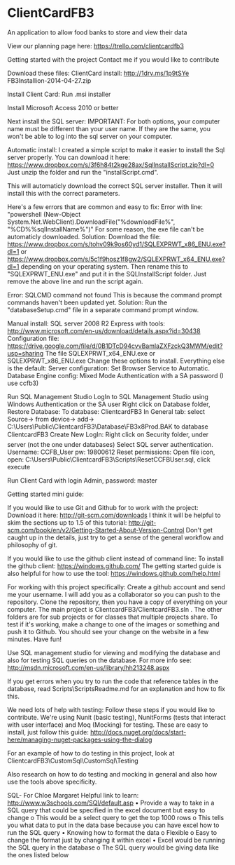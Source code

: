 ﻿ClientCardFB3
==========

An application to allow food banks to store and view their data

View our planning page here: https://trello.com/clientcardfb3

Getting started with the project
Contact me if you would like to contribute

Download these files:
ClientCard install: http://1drv.ms/1p9tSYe FB3Installion-2014-04-27.zip

Install Client Card:
	Run .msi installer
	
Install Microsoft Access 2010 or better

Next install the SQL server:
IMPORTANT: For both options, your computer name must be different than your user name. If they are the same, you won't be able to log into the sql server on your computer.

Automatic install:
I created a simple script to make it easier to install the Sql server properly. 
You can download it here: https://www.dropbox.com/s/3f6h84t2kge28ax/SqlInstallScript.zip?dl=0 Just unzip the folder and run the "installScript.cmd".

This will automaticly download the correct SQL server installer. Then it will install this with the correct parameters.

Here's a few errors that are common and easy to fix:
Error with line: "powershell (New-Object System.Net.WebClient).DownloadFile(\"%downloadFile%\", \"%CD%\%sqlInstallName%\")"
For some reason, the exe file can't be automaticly downloaded. 
Solution: Download the file: https://www.dropbox.com/s/tohv09k9os60yd1/SQLEXPRWT_x86_ENU.exe?dl=1 or https://www.dropbox.com/s/5c1f9hosz1f8gw2/SQLEXPRWT_x64_ENU.exe?dl=1 depending on your operating system. Then rename this to "SQLEXPRWT_ENU.exe" and put it in the SQLInstallScript folder. Just remove the above line and run the script again.

Error: SQLCMD command not found
This is because the command prompt commands haven't been updated yet.
Solution: Run the "databaseSetup.cmd" file in a separate command prompt window.


Manual install:
SQL server 2008 R2 Express with tools: http://www.microsoft.com/en-us/download/details.aspx?id=30438
Configuration file: https://drive.google.com/file/d/0B1DTcD94cvvBamlaZXFzckQ3MWM/edit?usp=sharing
The file SQLEXPRWT_x64_ENU.exe or SQLEXPRWT_x86_ENU.exe
		Change these options to install. Everything else is the default:
			Server configuration: Set Browser Service to Automatic.
			Database Engine config: Mixed Mode Authentication with a SA password (I use ccfb3)

Run SQL Management Studio
LogIn to SQL Management Studio using Windows Authentication or the SA user
	Right click on Database folder, Restore Database:
		To database: ClientcardFB3
		In General tab: select Source-> from device-> add->		C:\Users\Public\ClientcardFB3\Database\FB3x8Prod.BAK to database ClientcardFB3
	Create New LogIn: Right click on Security folder, under server (not the one under databases) Select SQL server authentication. Username: CCFB_User pw: 19800612
	Reset permissions:  Open file icon, open: C:\Users\Public\ClientcardFB3\Scripts\ResetCCFBUser.sql, click execute

Run Client Card with login Admin, password: master

Getting started mini guide:

If you would like to use Git and Github for to work with the project:
Download it here: http://git-scm.com/downloads
I think it will be helpful to skim the sections up to 1.5 of this tutorial: http://git-scm.com/book/en/v2/Getting-Started-About-Version-Control Don't get caught up in the details, just try to get a sense of the general workflow and philosophy of git.

If you would like to use the github client instead of command line:
To install the github client: https://windows.github.com/
The getting started guide is also helpful for how to use the tool: https://windows.github.com/help.html​

For working with this project specifically:
Create a github account and send me your username. I will add you as a collaborator so you can push to the repository.
Clone the repository, then you have a copy of everything on your computer.
The main project is ClientcardFB3/ClientcardFB3.sln . The other folders are for sub projects or for classes that multiple projects share.
To test if it's working, make a change to one of the images or something and push it to Github. You should see your change on the website in a few minutes.
Have fun!

Use SQL management studio for viewing and modifying the database and also for testing SQL queries on the database. For more info see: http://msdn.microsoft.com/en-us/library/hh213248.aspx

If you get errors when you try to run the code that reference tables in the database, read Scripts\ScriptsReadme.md for an explanation and how to fix this.

We need lots of help with testing:
Follow these steps if you would like to contribute.
We're using Nunit (basic testing), NunitForms (tests that interact with user interface) and Moq (Mocking) for testing.
These are easy to install, just follow this guide: http://docs.nuget.org/docs/start-here/managing-nuget-packages-using-the-dialog

For an example of how to do testing in this project, look at
ClientcardFB3\CustomSql\CustomSql\Testing

Also research on how to do testing and mocking in general and also how use the tools above specificity.

SQL- For Chloe Margaret
Helpful link to learn: http://www.w3schools.com/SQl/default.asp
•	Provide a way to take in a SQL query that could be specified in the excel document but easy to change 
o	This would be a select query to get the top 1000 rows 
o	This tells you what data to put in the data base because you can have excel how to run the SQL query 
•	Knowing how to format the data 
o	Flexible 
o	Easy to change the format just by changing it within excel 
•	Excel would be running the SQL query in the database 
o	The SQL query would be giving data like the ones listed below 

